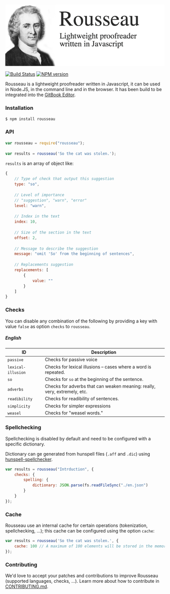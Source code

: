 
![Rousseau](./preview.jpg)

[![Build Status](https://travis-ci.org/GitbookIO/rousseau.png?branch=master)](https://travis-ci.org/GitbookIO/rousseau)
[![NPM version](https://badge.fury.io/js/rousseau.svg)](http://badge.fury.io/js/rousseau)

Rousseau is a lightweight proofreader written in Javascript, it can be used in Node.JS, in the command line and in the browser. It has been build to be integrated into the [GitBook Editor](https://www.gitbook.com).

### Installation

```
$ npm install rousseau
```

### API

```js
var rousseau = require("rousseau");

var results = rousseau('So the cat was stolen.');
```

`results` is an array of object like:

```js
{
    // Type of check that output this suggestion
    type: "so",

    // Level of importance
    // "suggestion", "warn", "error"
    level: "warn",

    // Index in the text
    index: 10,

    // Size of the section in the text
    offset: 2,

    // Message to describe the suggestion
    message: "omit 'So' from the beginning of sentences",

    // Replacements suggestion
    replacements: [
        {
            value: ""
        }
    ]
}
```

### Checks

You can disable any combination of the following by providing a key with value `false` as option `checks` to `rousseau`.

##### English

| ID    | Description     |
| ----- | --------------- |
| `passive` | Checks for passive voice |
| `lexical-illusion` | Checks for lexical illusions – cases where a word is repeated. |
| `so` | Checks for `so` at the beginning of the sentence. |
| `adverbs` | Checks for adverbs that can weaken meaning: really, very, extremely, etc. |
| `readibility` | Checks for readibility of sentences. |
| `simplicity` | Checks for simpler expressions |
| `weasel` | Checks for "weasel words." |

### Spellchecking

Spellchecking is disabled by default and need to be configured with a specific dictionary.

Dictionary can ge generated from hunspell files (`.aff` and `.dic`) using [hunspell-spellchecker](https://github.com/GitbookIO/hunspell-spellchecker).

```js
var results = rousseau("Intrduction", {
    checks: {
        spelling: {
            dictionary: JSON.parse(fs.readFileSync("./en.json")
        }
    }
});
```

### Cache

Rousseau use an internal cache for certain operations (tokenization, spellchecking, ...); this cache can be configured using the option `cache`:

```js
var results = rousseau('So the cat was stolen.', {
    cache: 100 // A maximum of 100 elements will be stored in the memory cache
});
```

### Contributing

We'd love to accept your patches and contributions to improve Rousseau (supported languages, checks, ...). Learn more about how to contribute in [CONTRIBUTING.md](./CONTRIBUTING.md).
